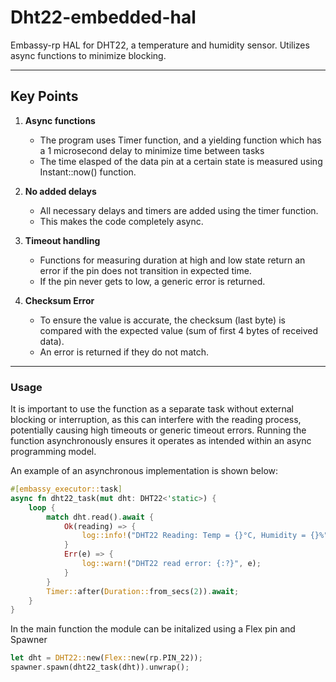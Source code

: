 # Dht22-embedded-hal
Embassy-rp HAL for DHT22, a temperature and humidity sensor. Utilizes async functions to minimize blocking.

---

## Key Points
1. **Async functions**
   - The program uses Timer function, and a yielding function which has a 1 microsecond delay to minimize time between tasks
   - The time elasped of the data pin at a certain state is measured using Instant::now() function.

2. **No added delays**
   - All necessary delays and timers are added using the timer function.
   - This makes the code completely async.

3. **Timeout handling**
   - Functions for measuring duration at high and low state return an error if the pin does not transition in expected time.
   - If the pin never gets to low, a generic error is returned.

4. **Checksum Error**
   - To ensure the value is accurate, the checksum (last byte) is compared with the expected value (sum of first 4 bytes of received data).
   - An error is returned if they do not match. 

---

### Usage

It is important to use the function as a separate task without external blocking or interruption, as this can interfere with the reading process, potentially causing high timeouts or generic timeout errors. Running the function asynchronously ensures it operates as intended within an async programming model.

An example of an asynchronous implementation is shown below:

```rust
#[embassy_executor::task]
async fn dht22_task(mut dht: DHT22<'static>) {
    loop {
        match dht.read().await {
            Ok(reading) => {
                log::info!("DHT22 Reading: Temp = {}°C, Humidity = {}%", reading.temp, reading.hum);
            }
            Err(e) => {
                log::warn!("DHT22 read error: {:?}", e);
            }
        }
        Timer::after(Duration::from_secs(2)).await; 
    }
}
```

In the main function the module can be initalized using a Flex pin and Spawner

```rust
let dht = DHT22::new(Flex::new(rp.PIN_22));
spawner.spawn(dht22_task(dht)).unwrap();
```

